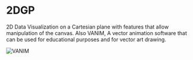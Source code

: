 # 2DGP
2D Data Visualization on a Cartesian plane with features that allow manipulation of the canvas.
Also VANIM, A vector animation software that can be used for educational purposes and for vector art drawing.

![VANIM](/coverImages/vanim.gif)

